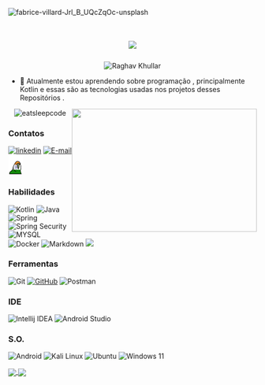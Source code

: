 ![fabrice-villard-Jrl_B_UQcZqOc-unsplash](https://github.com/user-attachments/assets/1b174475-17c6-45fd-8e4b-c0bbc6b25363)
<!--   ![fabrice-villard-Jrl_UQcZqOc-unsplash](https://github.com/user-attachments/assets/77122253-65c7-464b-bfe9-8c2ac6296927)  -->
<!--  ![Recorte_C_andre-benz-PKAW8MQYlU8-unsplash](https://github.com/user-attachments/assets/a1a85702-1fc1-43bc-a4ce-21efd1b01010) -->

<h1 align="center">
  <a href="https://git.io/typing-svg">
    <img src="https://readme-typing-svg.herokuapp.com/?lines=Olá!✌️+Eu+me+chamo;+Ronaldo+de+Oliveira;+Seja+Bem+Vindo!&center=true&size=30">
  </a>
</h1>

<div align="center">
<img src="https://github.com/raghavk16/raghavk16/blob/master/connected.gif" alt="Raghav Khullar" width="350" height="200" />
</div>

- 🌱 Atualmente estou aprendendo sobre programação , principalmente Kotlin e essas são as tecnologias usadas nos projetos desses Repositórios .

<img align="right" height="250" width="375" alt="" src="https://raw.githubusercontent.com/iampavangandhi/iampavangandhi/master/gifs/coder.gif" />
<div align="center">
<img src="https://github.com/raghavk16/raghavk16/blob/master/giphy.webp" alt="eatsleepcode" width="250" height="250" />
</div>


### Contatos
[![linkedin](https://img.shields.io/badge/linkedin-0A66C2?style=for-the-badge&logo=linkedin&logoColor=white)](https://www.linkedin.com/in/ronaldo-oades)
[![E-mail](https://img.shields.io/badge/-Email-000?style=for-the-badge&logo=microsoft-outlook&logoColor=007BFF)](mailto:arqronaldo2003@yahoo.com.br)
<img src="https://raw.githubusercontent.com/ItsAnunesS/ItsAnunesS/master/src/img/parrots/flags/indiaparrot.gif" width="30" height="40"/></h2>

### Habilidades  
![Kotlin](https://img.shields.io/badge/Kotlin-0095D5?&style=for-the-badge&logo=kotlin&logoColor=white)
![Java](https://img.shields.io/badge/Java-ED8B00?style=for-the-badge&logo=openjdk&logoColor=white)
![Spring](https://img.shields.io/badge/spring-%236DB33F.svg?style=for-the-badge&logo=spring&logoColor=white)
![Spring Security](https://img.shields.io/badge/Spring_Security-6DB33F?style=for-the-badge&logo=Spring-Security&logoColor=white)
![MYSQL](https://img.shields.io/badge/MySQL-00000F?style=for-the-badge&logo=mysql&logoColor=white)
![Docker](https://img.shields.io/badge/docker-%230db7ed.svg?style=for-the-badge&logo=docker&logoColor=white)
![Markdown](https://img.shields.io/badge/Markdown-000?style=for-the-badge&logo=markdown)  <img src="https://media.giphy.com/media/12oufCB0MyZ1Go/giphy.gif" width="50"></h2> 

### Ferramentas
![Git](https://img.shields.io/badge/GIT-E44C30?style=for-the-badge&logo=git&logoColor=white)
[![GitHub](https://img.shields.io/badge/GitHub-100000?style=for-the-badge&logo=github&logoColor=white)](https://github.com/SEUUSERNAME)
![Postman](https://img.shields.io/badge/Postman-FF6C37?style=for-the-badge&logo=postman&logoColor=white)
 
### IDE          
![Intellij IDEA](https://img.shields.io/badge/IntelliJ_IDEA-000000.svg?style=for-the-badge&logo=intellij-idea&logoColor=white)
![Android Studio](https://img.shields.io/badge/Android_Studio-3DDC84?style=for-the-badge&logo=android-studio&logoColor=white)

### S.O.
![Android](https://img.shields.io/badge/Android-3DDC84?style=for-the-badge&logo=android&logoColor=white)
![Kali Linux](https://img.shields.io/badge/Kali_Linux-557C94?style=for-the-badge&logo=kali-linux&logoColor=white)
![Ubuntu](https://img.shields.io/badge/Ubuntu-E95420?style=for-the-badge&logo=ubuntu&logoColor=white)
![Windows 11](https://img.shields.io/badge/Windows%2011-%230079d5.svg?style=for-the-badge&logo=Windows%2011&logoColor=white)


<a href="https://github.com/anuraghazra/github-readme-stats">
  <img height=200 align="center" src="https://github-readme-stats.vercel.app/api?username=ArqRonaldo&layout=compact&bg_color=000&border_color=30A3DC&title_color=E94D5F&text_color=FFF" />
</a>
<a href="https://github.com/anuraghazra/convoychat">
  <img height=200 align="center" src="https://github-readme-stats.vercel.app/api/top-langs?username=ArqRonaldo&layout=donut&bg_color=000&border_color=30A3DC&title_color=E94D5F&text_color=FFF&langs_count=8&card_width=320" />
</a>

<!--
**ArqRonaldo/ArqRonaldo** is a ✨ _special_ ✨ repository because its `README.md` (this file) appears on your GitHub profile.
Here are some ideas to get you started:
- 🔭 I’m currently working on ...
- 🌱 I’m currently learning ...
- 👯 I’m looking to collaborate on ...
- 🤔 I’m looking for help with ...
- 💬 Ask me about ...
- 📫 How to reach me: ...
- 😄 Pronouns: ...
- ⚡ Fun fact: ...
 -https://github.com/Ileriayo/markdown-badges

<h1 align="center">
  <a href="https://git.io/typing-svg">
    <img src="https://readme-typing-svg.herokuapp.com/?lines=Hello,+There!+👋;This+is+Osman+DURDAĞ....;Nice+to+meet+you!&center=true&size=30">
  </a>
</h1>


![GitHub stats](https://github-readme-stats.vercel.app/api?username=ArqRonaldo&show_icons=true&theme=radical)
[![Top Langs](https://github-readme-stats.vercel.app/api/top-langs/?username=ArqRonaldo&layout=donut&bg_color=000&border_color=30A3DC&title_color=E94D5F&
text_color=FFF)](https://github.com/anuraghazra/github-readme-stats)


<a href="https://github.com/anuraghazra/github-readme-stats">
  <img height=200 align="center" src="https://github-readme-stats.vercel.app/api?username=anuraghazra" />
</a>
<a href="https://github.com/anuraghazra/convoychat">
  <img height=200 align="center" src="https://github-readme-stats.vercel.app/api/top-langs?username=anuraghazra&layout=compact&langs_count=8&card_width=320" />
</a>


| habilidades   | tecnologias      | sistema operacional   |
| :---------- | :--------- | :---------------------------------- |
| git | kotlin | android |


| contato | status |
| :------- | :---------|
|  [![MIT License](https://img.shields.io/badge/License-MIT-green.svg)](https://choosealicense.com/licenses/mit/)
[![MIT License](https://img.shields.io/badge/License-MIT-green.svg)](https://choosealicense.com/licenses/mit/)
[![MIT License](https://img.shields.io/badge/License-MIT-green.svg)](https://choosealicense.com/licenses/mit/)  |   email | eklkl

-->

